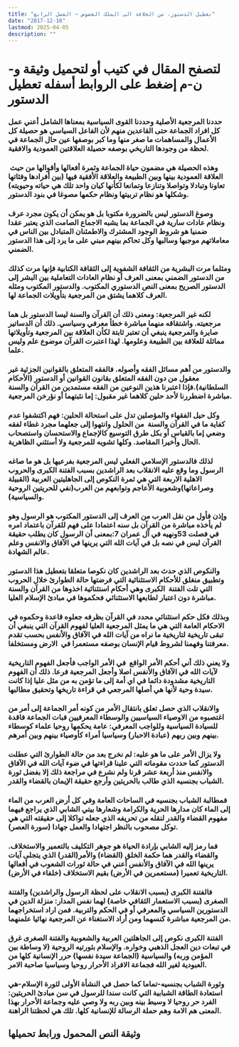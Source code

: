 ```yaml
---
title: "تعطيل الدستور، من الخلافة الى الملك العضوض – الفصل الرابع"
date: "2017-12-16"
lastmod: 2025-04-05
description: ""
---
```

# **لتصفح المقال في كتيب أو لتحميل وثيقة و-ن-م إضغط على الروابط أسفله** **تعطيل الدستور**

### حددنا المرجعية الأصلية وحددنا القوى السياسية بمعناها الشامل أعني عمل كل افراد الجماعة حتى القاعدين منهم لأن الفاعل السياسي هو حصيلة كل الأعمال والمساهمات ما صغر منها وما كبر بوصفها عين حال الجماعة في لحظة من وجودها التاريخي بوصفه حصيلة العلاقتين العمودية والافقية.

### وهذه الحصيلة هي مضمون حياة الجماعة وثمرة أفعالها وأقوالها من حيث  العلاقة العمودية بينها وبين الطبيعة والعلاقة الأفقية فيها (بين أفرادها وفئاتها تعاونا وتبادلا وتواصلا وتنازعا وتمانعا لكأنها كيان واحد تلك هي حياته وحيويته) وشكلها هو نظام تربيتها ونظام حكمها مصوغا في بنود الدستور.

### وصوغ الدستور ليس بالضرورة مكتوبا بل هو يمكن أن يكون مجرد عرف ونظام عادات سارية في الجماعة بما يشبه الاجماع الصامت الذي يعتبر عقدا ضمنيا هو شروط الوجود المشترك والاطمئنان المتبادل بين الناس في معاملاتهم موجبها وسالبها وكل تحاكم بينهم مبني على ما يرد إلى هذا الدستور الضمني.

### ومثلما مرت البشرية من الثقافة الشفوية إلى الثقافة الكتابية فإنها مرت كذلك من الدستور الضمني بمعنى العرف أو نظام العادات التعاملية بين البشر إلى الدستور الصريح بمعنى النص الدستوري المكتوب. والدستور المكتوب ومثله العرف كلاهما يشتق من المرجعية بتأويلات الجماعة لها.

### لكنه غير المرجعية: ومعنى ذلك أن القرآن والسنة ليسا الدستور بل هما مرجعيته. واشتقاقه منهما مباشرة خطأ معرفي وسياسي. ذلك أن الدساتير صايرة والمرجعية ينبغي أن تعتبر ثابتة لكأن العلاقة بين المرجعية وتأويلاتها مماثلة للعلاقة بين الطبيعة وعلومها. لهذا اعتبرت القرآن موضوع علم وليس علما.

### والدستور من أهم مسائل الفقه وأصوله. فالفقه المتعلق بالقوانين الجزئية غير معقول من دون الفقه المتعلق بقانون القوانين أو الدستور (الأحكام السلطانية).فإذا اعتبرنا هذين النوعين من الفقه مستمدين من القرآن والسنة مباشرة اضطررنا لأحد حلين كلاهما غير مقبول: إما نثبتهما أو نؤرخن المرجعية.

### وكل حيل الفقهاء والمؤصلين تدل على استحالة الحلين: فهم اكتشفوا عدم كفاية ما في القرآن والسنة  من الحلول وانتهوا إلى جعلهما مجرد غطاء لفقه وضعي إما بالقياس أو بكل طرق التوسيع كالإجماع والاستحسان واستصحاب الحال وأخيرا المقاصد. وكلها تشويه للمرجعية ولا أستثني الظاهرية.

### لذلك فالدستور الإسلامي الفعلي ليس المرجعية بفرعيها بل هو ما صاغه الرسول وما وقع عليه الانقلاب بعد الراشدين بسبب الفتنة الكبرى والحروب الاهلية الاربعة التي هي ثمرة النكوص إلى الجاهليتين العربية (القبيلة وصراعاتها)وشعوبية الأعاجم وتوابعهم من العرب(نفي للحريتين الروحية والسياسية).

### وإذن فأول من نقل العرب من العرف إلى الدستور المكتوب هو الرسول وهو لم يأخذه مباشرة من القرآن بل سنه اعتمادا على فهم للقرآن باعتماد امره في فصلت 53ونهيه في آل عمران 7:بمعنى أن الرسول كان يطلب حقيقة القرآن ليس في نصه بل في آيات الله التي يرينها في الآفاق والانفس وعلم عالم الشهادة.

### والنكوص الذي حدث بعد الراشدين كان نكوصا متعلقا بتعطيل هذا الدستور وتطبيق منغلق للأحكام الاستثنائية التي فرضتها حالة الطوارئ خلال الحروب التي تلت الفتنة  الكبرى وهي أحكام استثنائية اخذوها من القرآن والسنة مباشرة دون اعتبار لطابعها الاستثنائي فحكموها في مبادئ الإسلام العليا.

### وبذلك فكل حكم استثنائي محدد في القرآن بظرفه جعلوه قاعدة وحكموه في الاحكام العامة التي هي ما يمثل المرجعية العليا لفهوم القرآن التي ينبغي أن تبقى تاريخية لتاريخية ما نراه من آيات الله في الآفاق والأنفس بحسب تقدم معرفتنا وفهمنا لشروط قيام الإنسان بوصفه مستعمرا في  الارض ومستخلفا.

### ولا يعني ذلك أني أحكم الأمر الواقع  في الأمر الواجب فأجعل الفهوم التاريخية لآيات الله في الآفاق والأنفس اصلا وأجعل المرجعية فرعا. ذلك أن الفهوم التاريخية مشدودة دائما في اي أمة إلى ما تؤمن به من مثل عليا إذا كانت سيدة وحية لأنها هي أصلها المرجعي في قراءة تاريخها وتحقيق مطالبها.

### والانقلاب الذي حصل تعلق بانتقال الأمر من كونه أمر الجماعة إلى أمر من اغتصبوه من الاوصياء السياسيين والوسطاء المعرفيين فبات الجماعة فاقدة للسيادة السياسية وللواجب المعرفي: عامة يحكمها روحيا علماء كوسطاء بينهم وبين ربهم (عبادة الاحبار) وسياسيا أمراء كأوصياء بينهم وبين أمرهم.

### ولا يزال الأمر على ما هو عليه: لم نخرج بعد من حالة الطوارئ التي عطلت الدستور كما حددت مقوماته التي علينا قراءتها في ضوء آيات الله في الآفاق والانفس منذ أربعة عشر قرنا ولم نشرع في مراجعة ذلك إلا بفضل ثورة الشباب بجنسيه الذي طالب بالحريتين وأرجع حقيقة الإيمان بالقضاء والقدر.

### فمطالبة الشباب بجنسيه في الساحات العامة وفي كل أرض العرب من الماء إلى الماء كان مدارها الحرية والكرامة وشعارها بيتي الشابي الذي يراجع فيهما مفهوم القضاء والقدر لنقله من تحريفه الذي جعله تواكلا إلى حقيقته التي هي توكل مصحوب بالنظر اجتهادا والعمل جهادا (سورة العصر).

### فما رمز إليه الشابي بإرادة الحياة هو جوهر التكليف بالتعمير والاستخلاف. والقضاء والقدر هما حكمة الخلق (القضاء) والأمر(القدر) الذي يتجلى آيات يرينها الله في الآفاق والأنفس أعني في حالة ثورات الشعوب في أفعالها التاريخية تعميرا (مستعمرين في الأرض) بقيم الاستخلاف (خلفاء في الأرض).

### فالفتنة الكبرى (بسبب الانقلاب على لحظة الرسول والراشدين) والفتنة الصغرى (بسبب الاستعمار الثقافي خاصة) لهما نفس المدار: منزلة الدين في الدستورين السياسي والمعرفي أو في الحكم والتربية. فمن اراد استخراجهما من المرجعية مباشرة كنسهما ومن أراد الاستغناء عن المرجعية نهائيا علمنهما.

### الفتنة الكبرى نكوص إلى الجاهلتين العربية والشعوبية والفتنة الصغرى غرق في تبعات دين العجل الذهبي وخواره. والإسلام بثورتيه الروحية (لا وساطة بين المؤمن وربه) والسياسية (الجماعة سيدة نفسها) حرر الإنسانية كلها من العبودية لغير الله فجماعة الافراد الأحرار روحيا وسياسيا صاحبة الامر.

### وثورة الشباب بجنسيه-تماما كما حصل في النشأة الأولى لثورة الإسلام-هي استعادة الطاقة الشبابية التي كانت سندا للرسول في سن مبادئ الحريتين: الفرد حر روحيا لا وسيط بينه وبين ربه ولا وصي عليه وجماعة الأحرار بهذا المعنى هم الامة وهم حملة الرسالة للإنسانية كلها. تلك هي لحظتنا الراهنة.

## وثيقة النص المحمول ورابط تحميلها

###
